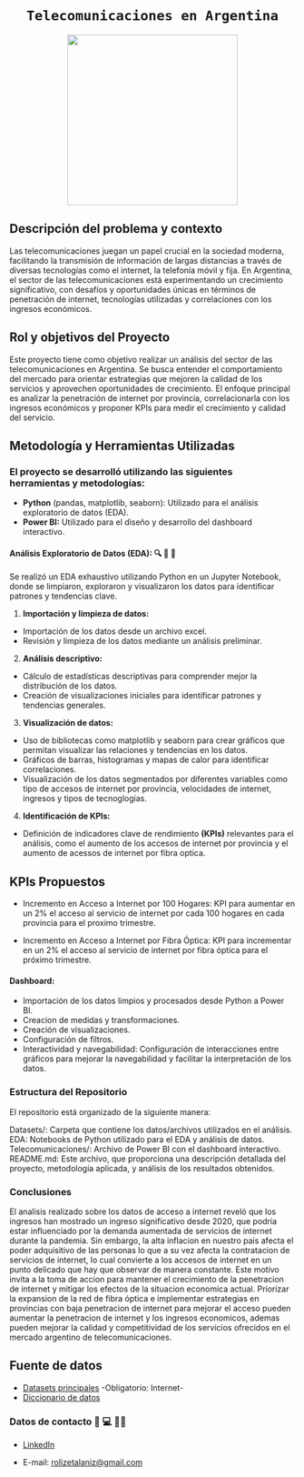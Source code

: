 # <h1 align="center">**`Telecomunicaciones en Argentina`**</h1>

<p align="center">
<img src="Ciudad_conectada.jpg"  height=300>
</p>

## **Descripción del problema y contexto**

Las telecomunicaciones juegan un papel crucial en la sociedad moderna, facilitando la transmisión de información de largas distancias a través de diversas tecnologías como el internet, la telefonía móvil y fija. En Argentina, el sector de las telecomunicaciones está experimentando un crecimiento significativo, con desafíos y oportunidades únicas en términos de penetración de internet, tecnologías utilizadas y correlaciones con los ingresos económicos.

## **Rol y objetivos del Proyecto**

Este proyecto tiene como objetivo realizar un análisis del sector de las telecomunicaciones en Argentina. Se busca entender el comportamiento del mercado para orientar estrategias que mejoren la calidad de los servicios y aprovechen oportunidades de crecimiento. El enfoque principal es analizar la penetración de internet por provincia, correlacionarla con los ingresos económicos y proponer KPIs para medir el crecimiento y calidad del servicio.

## **Metodología y Herramientas Utilizadas**
### El proyecto se desarrolló utilizando las siguientes herramientas y metodologías:

- **Python** (pandas, matplotlib, seaborn): Utilizado para el análisis exploratorio de datos (EDA).
- **Power BI:** Utilizado para el diseño y desarrollo del dashboard interactivo.

#### Análisis Exploratorio de Datos (EDA): :mag: :eyes: :memo:

Se realizó un EDA exhaustivo utilizando Python en un Jupyter Notebook, donde se limpiaron, exploraron y visualizaron los datos para identificar patrones y tendencias clave.

1) **Importación y limpieza de datos:**
- Importación de los datos desde un archivo excel.
- Revisión y limpieza de los datos mediante un análisis preliminar.

2) **Análisis descriptivo:**
- Cálculo de estadísticas descriptivas para comprender mejor la distribución de los datos.
- Creación de visualizaciones iniciales para identificar patrones y tendencias generales.

3) **Visualización de datos:**
- Uso de bibliotecas como matplotlib y seaborn para crear gráficos que permitan visualizar las relaciones y tendencias en los datos.
- Gráficos de barras, histogramas y mapas de calor para identificar correlaciones.
- Visualización de los datos segmentados por diferentes variables como tipo de accesos de internet por provincia, velocidades de internet, ingresos y tipos de tecnoglogias.

4) **Identificación de KPIs:**

- Definición de indicadores clave de rendimiento **(KPIs)** relevantes para el análisis, como el aumento de los accesos de internet por provincia y el aumento de acessos de internet por fibra optica.

## **KPIs Propuestos**

- Incremento en Acceso a Internet por 100 Hogares: KPI para aumentar en un 2% el acceso al servicio de internet por cada 100 hogares en cada provincia para el proximo trimestre.

- Incremento en Acceso a Internet por Fibra Óptica: KPI para incrementar en un 2% el acceso al servicio de internet por fibra óptica para el próximo trimestre.

#### Dashboard:

- Importación de los datos limpios y procesados desde Python a Power BI.
- Creacion de medidas y transformaciones.
- Creación de visualizaciones.
- Configuración de filtros.
- Interactividad y navegabilidad: Configuración de interacciones entre gráficos para mejorar la navegabilidad y facilitar la interpretación de los datos.

### Estructura del Repositorio

El repositorio está organizado de la siguiente manera:

Datasets/: Carpeta que contiene los datos/archivos utilizados en el análisis.
EDA: Notebooks de Python utilizado para el EDA y análisis de datos.
Telecomunicaciones/: Archivo de Power BI con el dashboard interactivo.
README.md: Este archivo, que proporciona una descripción detallada del proyecto, metodología aplicada, y análisis de los resultados obtenidos.

### Conclusiones

El analisis realizado sobre los datos de acceso a internet reveló que los ingresos han mostrado un ingreso significativo desde 2020, que podria estar influenciado por la demanda aumentada de servicios de internet durante la pandemia. Sin embargo, la alta inflacion en nuestro pais afecta el poder adquisitivo de las personas lo que a su vez afecta la contratacion de servicios de internet, lo cual convierte a los accesos de internet en un punto delicado que hay que observar de manera constante. Este motivo invita a la toma de accion para mantener el crecimiento de la penetracion de internet y mitigar los efectos de la situacion economica actual. Priorizar la expansion de la red de fibra óptica e implementar estrategias en provincias con baja penetracion de internet para mejorar el acceso pueden aumentar la penetracion de internet y los ingresos economicos, ademas pueden mejorar la calidad y competitividad de los servicios ofrecidos en el mercado argentino de telecomunicaciones.

## Fuente de datos

- [Datasets principales](https://indicadores.enacom.gob.ar/datos-abiertos) -Obligatorio: Internet-
- [Diccionario de datos](https://docs.google.com/document/d/1BYW0vT_DNIjjKM9v4hNg5KmqjRNOc7OBB1jCXc80gnI/edit#heading=h.hjukififf3ol)


### Datos de contacto :love_letter: :computer: :raising_hand_woman:

- [LinkedIn](https://www.linkedin.com/in/rocio-alaniz-4418791ba/)

- E-mail: rolizetalaniz@gmail.com
